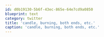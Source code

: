 ```yaml
---
id: d0b19130-5b6f-43ec-865e-64e7cd9a0850
blueprint: text
category: twitter
title: 'candle, burning, both ends, etc.'
caption: 'candle, burning, both ends, etc.'
---
```

